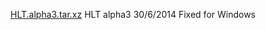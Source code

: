 [HLT.alpha3.tar.xz](https://drive.google.com/file/d/0B277eTCr7PUldEg4UElWSTBWOXM/edit?usp=sharing) HLT alpha3 30/6/2014
Fixed for Windows